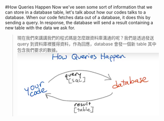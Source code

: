 #How Queries Happen
Now we've seen some sort of information that we can store in a database table, let's talk about how our codes talks to a database. When our code fetches data out of a database, it does this by sending a query. In response, the database will send a result containing a new table with the data we ask for.
>現在我們來講講我們的程式碼是怎麼跟資料庫溝通的呢？我們是透過發送 query 到資料庫裡獲得資料，作為回應，database 會發一個新 table 其中包含我們要求的數據。
![](/assets/howQueryHappen_1.png)